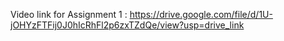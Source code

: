Video link for Assignment 1 : https://drive.google.com/file/d/1U-jOHYzFTFij0J0hIcRhFl2p6zxTZdQe/view?usp=drive_link
